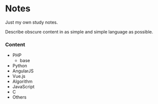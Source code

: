 # Notes
Just my own study notes.

Describe obscure content in as simple and simple language as possible.


### Content

- PHP
  - base
- Python
- AngularJS
- Vue.js
- Algorithm
- JavaScript
- C
- Others
